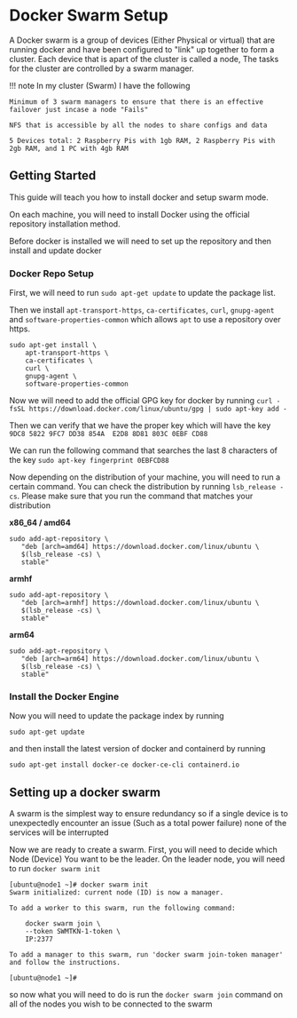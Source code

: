 # Docker Swarm Setup


A Docker swarm is a group of devices (Either Physical or virtual) that are running docker and have been configured to "link" up together to form a cluster. Each device that is apart of the cluster is called a node, The tasks for the cluster are controlled by a swarm manager.

!!! note
    In my cluster (Swarm) I have the following

    Minimum of 3 swarm managers to ensure that there is an effective failover just incase a node "Fails"

    NFS that is accessible by all the nodes to share configs and data

    5 Devices total: 2 Raspberry Pis with 1gb RAM, 2 Raspberry Pis with 2gb RAM, and 1 PC with 4gb RAM

## Getting Started

This guide will  teach you how to install docker and setup swarm mode.

On each machine, you will need to install Docker using the official repository installation method.


Before docker is installed we will need to set up the repository and then install and update docker


### Docker Repo Setup
First, we will need to run ```sudo apt-get update``` to update the package list.

Then we install `apt-transport-https`, `ca-certificates`, `curl`, `gnupg-agent` and `software-properties-common` which allows `apt` to use a repository over https.

```
sudo apt-get install \
    apt-transport-https \
    ca-certificates \
    curl \
    gnupg-agent \
    software-properties-common
``` 

Now we will need to add the official GPG key for docker by running ```curl -fsSL https://download.docker.com/linux/ubuntu/gpg | sudo apt-key add -```

Then we can verify that we have the proper key which will have the key `9DC8 5822 9FC7 DD38 854A  E2D8 8D81 803C 0EBF CD88`

We can run the following command that searches the last 8 characters of the key `sudo apt-key fingerprint 0EBFCD88`


Now depending on the distribution of your machine, you will need to run a certain command. You can check the distribution by running `lsb_release -cs`. Please make sure that you run the command that matches your distribution

**x86_64 / amd64**
```
sudo add-apt-repository \
   "deb [arch=amd64] https://download.docker.com/linux/ubuntu \
   $(lsb_release -cs) \
   stable"
```

**armhf**
```
sudo add-apt-repository \
   "deb [arch=armhf] https://download.docker.com/linux/ubuntu \
   $(lsb_release -cs) \
   stable"
```


**arm64**
```
sudo add-apt-repository \
   "deb [arch=arm64] https://download.docker.com/linux/ubuntu \
   $(lsb_release -cs) \
   stable"
```


### Install the Docker Engine

Now you will need to update the package index by running
```
sudo apt-get update
```

and then install the latest version of docker and containerd by running

```
sudo apt-get install docker-ce docker-ce-cli containerd.io
```




## Setting up a docker swarm


A swarm is the simplest way to ensure redundancy so if a single device is to unexpectedly encounter an issue (Such as a total power failure) none of the services will be interrupted



Now we are ready to create a swarm. First, you will need to decide which Node (Device) You want to be the leader. On the leader node, you will need to run `docker swarm init` 


```
[ubuntu@node1 ~]# docker swarm init
Swarm initialized: current node (ID) is now a manager.

To add a worker to this swarm, run the following command:

    docker swarm join \
    --token SWMTKN-1-token \
    IP:2377

To add a manager to this swarm, run 'docker swarm join-token manager' and follow the instructions.

[ubuntu@node1 ~]#
```


so now what you will need to do is run the `docker swarm join` command on all of the nodes you wish to be connected to the swarm

